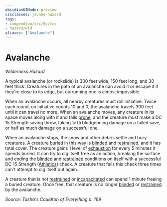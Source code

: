 ```yaml
---
obsidianUIMode: preview
cssclasses: json5e-hazard
tags:
- compendium/src/5e/tce
- hazard/wld
aliases: ["Avalanche"]
---
```

# Avalanche
*Wilderness Hazard*  

A typical avalanche (or rockslide) is 300 feet wide, 150 feet long, and 30 feet thick. Creatures in the path of an avalanche can avoid it or escape it if they're close to its edge, but outrunning one is almost impossible.

When an avalanche occurs, all nearby creatures must roll initiative. Twice each round, on initiative counts 10 and 0, the avalanche travels 300 feet until it can travel no more. When an avalanche moves, any creature in its space moves along with it and falls [prone](rules/conditions.md#prone), and the creature must make a DC 15 Strength saving throw, taking `1d10` bludgeoning damage on a failed save, or half as much damage on a successful one.

When an avalanche stops, the snow and other debris settle and bury creatures. A creature buried in this way is [blinded](rules/conditions.md#blinded) and [restrained](rules/conditions.md#restrained), and it has total cover. The creature gains 1 level of [exhaustion](rules/conditions.md#exhaustion) for every 5 minutes it spends buried. It can try to dig itself free as an action, breaking the surface and ending the [blinded](rules/conditions.md#blinded) and [restrained](rules/conditions.md#restrained) conditions on itself with a successful DC 15 Strength ([Athletics](rules/skills.md#Athletics)) check. A creature that fails this check three times can't attempt to dig itself out again.

A creature that is not [restrained](rules/conditions.md#restrained) or [incapacitated](rules/conditions.md#incapacitated) can spend 1 minute freeing a buried creature. Once free, that creature is no longer [blinded](rules/conditions.md#blinded) or [restrained](rules/conditions.md#restrained) by the avalanche.

*Source: Tasha's Cauldron of Everything p. 169*